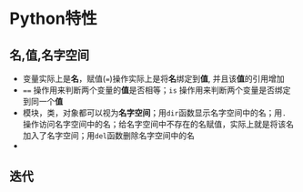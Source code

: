 # Python特性

## 名,值,名字空间

+ 变量实际上是**名**，赋值(`=`)操作实际上是将**名**绑定到**值**, 并且该**值**的引用增加
+ `==` 操作用来判断两个变量的**值**是否相等；`is` 操作用来判断两个变量是否绑定到同一个**值**
+ 模块，类，对象都可以视为**名字空间**；用`dir`函数显示名字空间中的名；用`.` 操作访问名字空间中的名；给名字空间中不存在的名赋值，实际上就是将该名加入了名字空间；用`del`函数删除名字空间中的名
+ 

## 迭代



